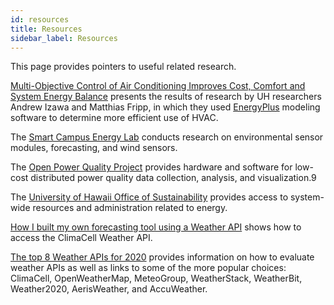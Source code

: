 ```yaml
---
id: resources
title: Resources
sidebar_label: Resources
---
```


This page provides pointers to useful related research.

[Multi-Objective Control of Air Conditioning Improves Cost, Comfort and System Energy Balance](https://www.mdpi.com/1996-1073/11/9/2373) presents the results of research by UH researchers Andrew Izawa and Matthias Fripp, in which they used [EnergyPlus](https://energyplus.net/) modeling software to determine more efficient use of HVAC.

The [Smart Campus Energy Lab](https://scel-hawaii.org/) conducts research on environmental sensor modules, forecasting, and wind sensors.

The [Open Power Quality Project](https://openpowerquality.org/) provides hardware and software for low-cost distributed power quality data collection, analysis, and visualization.9

The [University of Hawaii Office of Sustainability](https://www.hawaii.edu/sustainability/) provides access to system-wide resources and administration related to energy.

[How I built my own forecasting tool using a Weather API](https://www.freecodecamp.org/news/how-i-built-my-own-forecasting-tool-using-a-weather-api/) shows how to access the ClimaCell Weather API.

[The top 8 Weather APIs for 2020](https://www.climacell.co/blog/top-8-weather-apis-for-2020/) provides information on how to evaluate weather APIs as well as links to some of the more popular choices: ClimaCell, OpenWeatherMap, MeteoGroup, WeatherStack, WeatherBit, Weather2020, AerisWeather, and AccuWeather.


